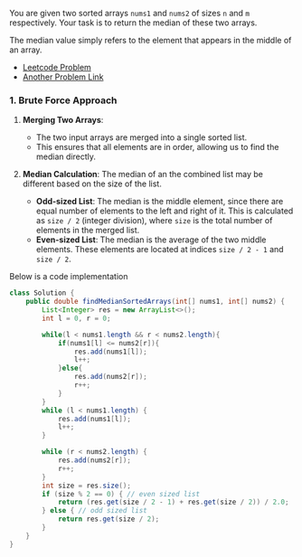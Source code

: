 You are given two sorted arrays `nums1` and `nums2` of sizes `n` and `m` respectively. Your task is to return the median of these two arrays.

The median value simply refers to the element that appears in the middle of an array.

- [Leetcode Problem](https://leetcode.com/problems/median-of-two-sorted-arrays/description/)
- [Another Problem Link](https://www.naukri.com/code360/problems/median-of-two-sorted-arrays_985294)

### 1. Brute Force Approach

1. **Merging Two Arrays**:
   - The two input arrays are merged into a single sorted list.
   - This ensures that all elements are in order, allowing us to find the median directly.

2. **Median Calculation**:
The median of an the combined list may be different based on the size of the list. 
   - **Odd-sized List**: The median is the middle element, since there are equal number of elements to the left and right of it. This is calculated as `size / 2` (integer division), where `size` is the total number of elements in the merged list.
   - **Even-sized List**: The median is the average of the two middle elements. These elements are located at indices `size / 2 - 1` and `size / 2`.

Below is a code implementation

```java
class Solution {
    public double findMedianSortedArrays(int[] nums1, int[] nums2) {
        List<Integer> res = new ArrayList<>();
        int l = 0, r = 0;

        while(l < nums1.length && r < nums2.length){
            if(nums1[l] <= nums2[r]){
                res.add(nums1[l]);
                l++;
            }else{
                res.add(nums2[r]);
                r++;
            }
        }
        while (l < nums1.length) {
            res.add(nums1[l]);
            l++;
        }

        while (r < nums2.length) {
            res.add(nums2[r]);
            r++;
        }
        int size = res.size();
        if (size % 2 == 0) { // even sized list
            return (res.get(size / 2 - 1) + res.get(size / 2)) / 2.0;
        } else { // odd sized list
            return res.get(size / 2);
        }
    }
}
```
